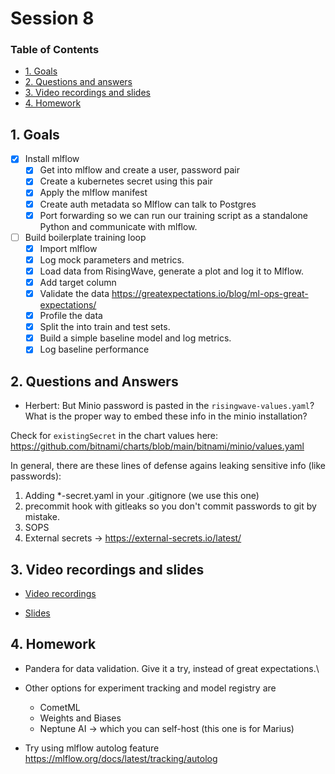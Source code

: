 # Session 8

### Table of Contents

- [1. Goals](#1-goals)
- [2. Questions and answers](#2-questions-and-answers)
- [3. Video recordings and slides](#3-video-recordings-and-slides)
- [4. Homework](#4-homework)

## 1. Goals

- [x] Install mlflow
    - [x] Get into mlflow and create a user, password pair
    - [x] Create a kubernetes secret using this pair
    - [x] Apply the mlflow manifest
    - [x] Create auth metadata so Mlflow can talk to Postgres
    - [x] Port forwarding so we can run our training script as a standalone Python and communicate with mlflow.

- [ ] Build boilerplate training loop
    - [x] Import mlflow
    - [x] Log mock parameters and metrics.
    - [x] Load data from RisingWave, generate a plot and log it to Mlflow.
    - [x] Add target column
    - [x] Validate the data
        https://greatexpectations.io/blog/ml-ops-great-expectations/
    - [x] Profile the data
    - [x] Split the into train and test sets.
    - [x] Build a simple baseline model and log metrics.
    - [x] Log baseline performance

## 2. Questions and Answers 

- Herbert: But Minio password is pasted in the `risingwave-values.yaml`? What is the proper way
to embed these info in the minio installation?

Check for `existingSecret` in the chart values here:
https://github.com/bitnami/charts/blob/main/bitnami/minio/values.yaml

In general, there are these lines of defense agains leaking sensitive info (like passwords):
1. Adding *-secret.yaml in your .gitignore (we use this one)
2. precommit hook with gitleaks so you don't commit passwords to git by mistake.
3. SOPS
4. External secrets -> https://external-secrets.io/latest/

## 3. Video recordings and slides

- [Video recordings](https://www.realworldml.net/products/building-a-real-time-ml-system-together-cohort-4/categories/2157556010)

- [Slides](https://www.realworldml.net/products/building-a-real-time-ml-system-together-cohort-4/categories/2157556010/posts/2187268646)


## 4. Homework

- Pandera for data validation. Give it a try, instead of great expectations.\

- Other options for experiment tracking and model registry are
    - CometML
    - Weights and Biases
    - Neptune AI -> which you can self-host (this one is for Marius)
    
- Try using mlflow autolog feature
    https://mlflow.org/docs/latest/tracking/autolog


